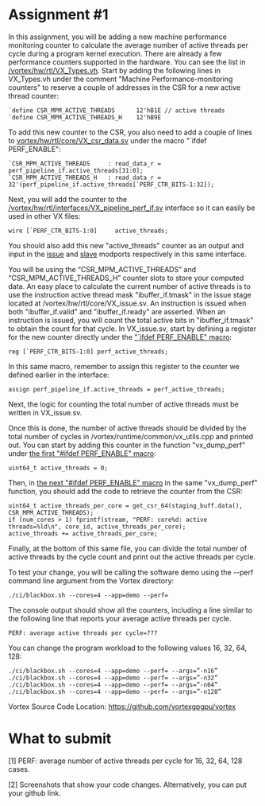 # Assignment #1

In this assignment, you will be adding a new machine performance monitoring counter to calculate the average number of active threads per cycle during a program kernel execution.
There are already a few performance counters supported in the hardware. You can see the list in [/vortex/hw/rtl/VX_Types.vh](https://github.com/vortexgpgpu/vortex/blob/master/hw/rtl/VX_types.vh#L65).
Start by adding the following lines in VX_Types.vh under the comment "Machine Performance-monitoring counters" to reserve a couple of addresses in the CSR for a new active thread counter:

    `define CSR_MPM_ACTIVE_THREADS      12'hB1E	// active threads
    `define CSR_MPM_ACTIVE_THREADS_H    12'hB9E
To add this new counter to the CSR, you also need to add a couple of lines to [vortex/hw/rtl/core/VX_csr_data.sv](https://github.com/vortexgpgpu/vortex/blob/master/hw/rtl/core/VX_csr_data.sv#L185) under the macro "`ifdef PERF_ENABLE":

	`CSR_MPM_ACTIVE_THREADS     : read_data_r = perf_pipeline_if.active_threads[31:0];
	`CSR_MPM_ACTIVE_THREADS_H   : read_data_r = 32'(perf_pipeline_if.active_threads[`PERF_CTR_BITS-1:32]);
	    
Next, you will add the counter to the [/vortex/hw/rtl/interfaces/VX_pipeline_perf_if.sv](https://github.com/vortexgpgpu/vortex/blob/master/hw/rtl/interfaces/VX_pipeline_perf_if.sv#L20) interface so it can easily be used in other VX files:

    wire [`PERF_CTR_BITS-1:0]     active_threads;

You should also add this new "active_threads" counter as an output and input in the [issue](https://github.com/vortexgpgpu/vortex/blob/master/hw/rtl/interfaces/VX_pipeline_perf_if.sv#L27) and [slave](https://github.com/vortexgpgpu/vortex/blob/master/hw/rtl/interfaces/VX_pipeline_perf_if.sv#L34) modports respectively in this same interface.

You will be using the “CSR_MPM_ACTIVE_THREADS” and “CSR_MPM_ACTIVE_THREADS_H” counter slots to store your computed data. An easy place to calculate the current number of active threads is to use the instruction active thread mask "ibuffer_if.tmask" in the issue stage located at /vortex/hw/rtl/core/VX_issue.sv. An instruction is issued when both "ibuffer_if.valid" and "ibuffer_if.ready" are asserted. When an instruction is issued, you will count the total active bits in "ibuffer_if.tmask" to obtain the count for that cycle. In VX_issue.sv, start by defining a register for the new counter directly under the ["`ifdef PERF_ENABLE" macro](https://github.com/vortexgpgpu/vortex/blob/master/hw/rtl/core/VX_issue.sv#L153):

    reg [`PERF_CTR_BITS-1:0] perf_active_threads;

In this same macro, remember to assign this register to the counter we defined earlier in the interface:

	assign perf_pipeline_if.active_threads = perf_active_threads;

Next, the logic for counting the total number of active threads must be written in VX_issue.sv.

Once this is done, the number of active threads should be divided by the total number of cycles in /vortex/runtime/common/vx_utils.cpp and printed out. You can start by adding this counter in the function "vx_dump_perf" under [the first "#ifdef PERF_ENABLE" macro](https://github.com/vortexgpgpu/vortex/blob/master/runtime/common/utils.cpp#L181):

    uint64_t active_threads = 0;

Then, in [the next "#ifdef PERF_ENABLE" macro](https://github.com/vortexgpgpu/vortex/blob/master/driver/common/vx_utils.cpp#L254) in the same "vx_dump_perf" function, you should add the code to retrieve the counter from the CSR:

    uint64_t active_threads_per_core = get_csr_64(staging_buff.data(), CSR_MPM_ACTIVE_THREADS);
    if (num_cores > 1) fprintf(stream, "PERF: core%d: active threads=%ld\n", core_id, active_threads_per_core);
    active_threads += active_threads_per_core;

    
Finally, at the bottom of this same file, you can divide the total number of active threads by the cycle count and print out the active threads per cycle.

To test your change, you will be calling the software demo using the --perf command line argument from the Vortex directory: 

    ./ci/blackbox.sh --cores=4 --app=demo --perf= 

The console output should show all the counters, including a line similar to the following line that reports your average active threads per cycle.

    PERF: average active threads per cycle=??? 

You can change the program workload to the following values 16, 32, 64, 128: 

    ./ci/blackbox.sh --cores=4 --app=demo --perf= --args=”-n16” 
    ./ci/blackbox.sh --cores=4 --app=demo --perf= --args=”-n32” 
    ./ci/blackbox.sh --cores=4 --app=demo --perf= --args=”-n64” 
    ./ci/blackbox.sh --cores=4 --app=demo --perf= --args=”-n128” 


Vortex Source Code Location: 
https://github.com/vortexgpgpu/vortex

# What to submit
[1] PERF: average number of active threads per cycle for 16, 32, 64, 128 cases.

[2] Screenshots that show your code changes. Alternatively, you can put your github link. 
